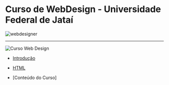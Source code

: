 # Curso de WebDesign - Universidade Federal de Jataí
![webdesigner](https://user-images.githubusercontent.com/81576640/220621669-df2f00d1-7b0e-4863-98ab-941083c2caa9.png)


----


![Curso Web Design](https://user-images.githubusercontent.com/81576640/220622061-82808e09-87b7-46c0-9f49-3eb9f6049264.png)


- [Introdução](introdução.md)
- [HTML]()

- [Conteúdo do Curso]
  

